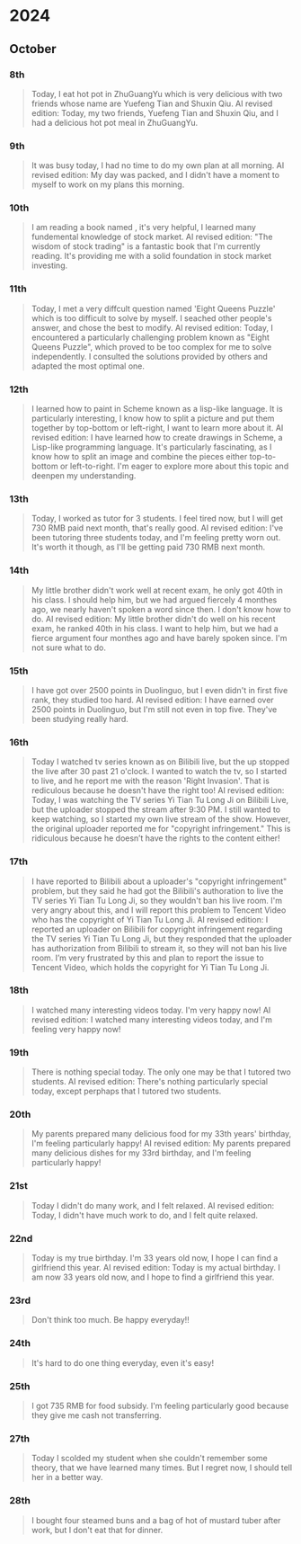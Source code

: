 # 2024

## October

### 8th
> Today, I eat hot pot in ZhuGuangYu which is very delicious with two friends whose name are Yuefeng Tian and Shuxin Qiu.
> AI revised edition: Today, my two friends, Yuefeng Tian and Shuxin Qiu, and I had a delicious hot pot meal in ZhuGuangYu.

### 9th
> It was busy today, I had no time to do my own plan at all morning.
> AI revised edition: My day was packed, and I didn't have a moment to myself to work on my plans this morning.

### 10th
> I am reading a book named <The Wisdom of Buy and Sell Stock>, it's very helpful, I learned many fundemental knowledge of stock market.
> AI revised edition: "The wisdom of stock trading" is a fantastic book that I'm currently reading. It's providing me with a solid foundation in stock market investing.

### 11th
> Today, I met a very diffcult question named 'Eight Queens Puzzle' which is too difficult to solve by myself. I seached other people's answer, and chose the best to modify.
> AI revised edition: Today, I encountered a particularly challenging problem known as "Eight Queens Puzzle", which proved to be too complex for me to solve independently. 
I consulted the solutions provided by others and adapted the most optimal one.

### 12th
> I learned how to paint in Scheme known as a lisp-like language. It is particularly interesting, I know how to split a picture and put them together by top-bottom or left-right, I want to learn more about it.
> AI revised edition: I have learned how to create drawings in Scheme, a Lisp-like programming language. It's particularly fascinating, as I know how to split an image and combine the pieces either top-to-bottom 
or left-to-right. I'm eager to explore more about this topic and deenpen my understanding.

### 13th
> Today, I worked as tutor for 3 students. I feel tired now, but I will get 730 RMB paid next month, that's really good.
> AI revised edition: I've been tutoring three students today, and I'm feeling pretty worn out. It's worth it though, as I'll be getting paid 730 RMB next month.

### 14th
> My little brother didn't work well at recent exam, he only got 40th in his class. I should help him, but we had argued fiercely 4 monthes ago, we nearly haven't spoken a word since then. I don't know how to do.
> AI revised edition: My little brother didn't do well on his recent exam, he ranked 40th in his class. I want to help him, but we had a fierce argument four monthes ago and have barely spoken since. I'm not sure what to do.

### 15th
> I have got over 2500 points in Duolinguo, but I even didn't in first five rank, they studied too hard.
> AI revised edition: I have earned over 2500 points in Duolinguo, but I'm still not even in top five. They've been studying really hard.

### 16th
> Today I watched tv series known as <Yi Tian Tu Long Ji> on Bilibili live, but the up stopped the live after 30 past 21 o'clock. I wanted to watch the tv, so I started to live, and he report me with the reason 'Right Invasion'. That is rediculous because he doesn't have the right too!
> AI revised edition: Today, I was watching the TV series Yi Tian Tu Long Ji on Bilibili Live, but the uploader stopped the stream after 9:30 PM. I still wanted to keep watching, so I started my own live stream of the show. However, the original uploader reported me for "copyright infringement." This is ridiculous because he doesn’t have the rights to the content either!

### 17th
> I have reported to Bilibili about a uploader's "copyright infringement" problem, but they said he had got the Bilibili's authoration to live the TV series Yi Tian Tu Long Ji, so they wouldn't 
ban his live room. I'm very angry about this, and I will report this problem to Tencent Video who has the copyright of Yi Tian Tu Long Ji.
> AI revised edition: I reported an uploader on Bilibili for copyright infringement regarding the TV series Yi Tian Tu Long Ji, but they responded that the uploader has authorization from Bilibili to stream it, so they will not ban his live room. I’m very frustrated by this and plan to report the issue to Tencent Video, which holds the copyright for Yi Tian Tu Long Ji.

### 18th
> I watched many interesting videos today. I'm very happy now!
> AI revised edition: I watched many interesting videos today, and I'm feeling very happy now!

### 19th
> There is nothing special today. The only one may be that I tutored two students.
> AI revised edition: There's nothing particularly special today, except perphaps that I tutored two students.

### 20th
> My parents prepared many delicious food for my 33th years' birthday, I'm feeling particularly happy!
> AI revised edition: My parents prepared many delicious dishes for my 33rd birthday, and I'm feeling particularly happy!

### 21st
> Today I didn't do many work, and I felt relaxed.
> AI revised edition: Today, I didn't have much work to do, and I felt quite relaxed.

### 22nd
> Today is my true birthday. I'm 33 years old now, I hope I can find a girlfriend this year.
> AI revised edition: Today is my actual birthday. I am now 33 years old now, and I hope to find a girlfriend this year.

### 23rd
> Don't think too much. Be happy everyday!!

### 24th
> It's hard to do one thing everyday, even it's easy!

### 25th
> I got 735 RMB for food subsidy. I'm feeling particularly good because they give me cash not transferring.

### 27th
> Today I scolded my student when she couldn't remember some theory, that we have learned many times. But I regret now, I should tell her in a better way.

### 28th
> I bought four steamed buns and a bag of hot of mustard tuber after work, but I don't eat that for dinner.
